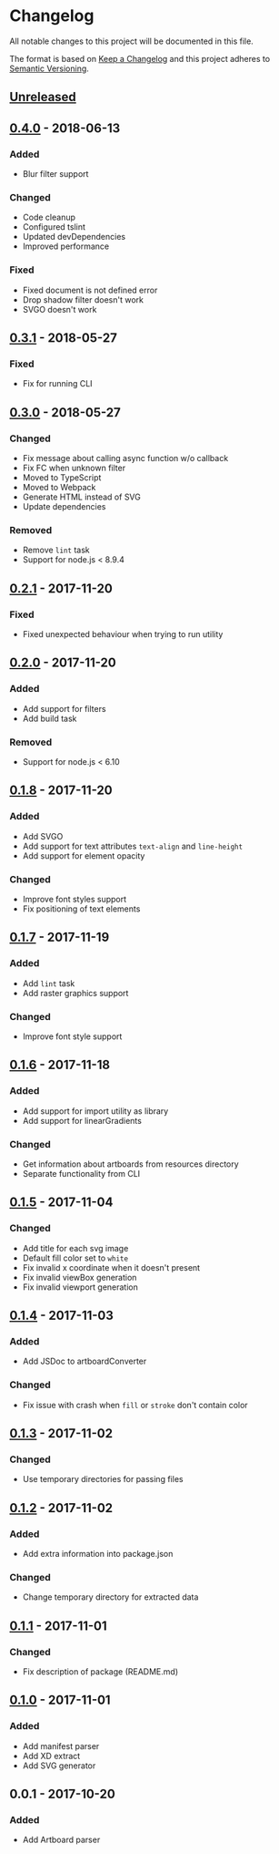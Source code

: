 # Changelog
All notable changes to this project will be documented in this file.

The format is based on [Keep a Changelog](https://keepachangelog.com/en/1.0.0/)
and this project adheres to [Semantic Versioning](https://semver.org/spec/v2.0.0.html).

## [Unreleased]

## [0.4.0] - 2018-06-13
### Added
- Blur filter support

### Changed
- Code cleanup
- Configured tslint
- Updated devDependencies
- Improved performance

### Fixed
- Fixed document is not defined error
- Drop shadow filter doesn't work
- SVGO doesn't work

## [0.3.1] - 2018-05-27
### Fixed
- Fix for running CLI

## [0.3.0] - 2018-05-27
### Changed
- Fix message about calling async function w/o callback
- Fix FC when unknown filter
- Moved to TypeScript
- Moved to Webpack
- Generate HTML instead of SVG
- Update dependencies

### Removed
- Remove `lint` task
- Support for node.js < 8.9.4

## [0.2.1] - 2017-11-20
### Fixed
- Fixed unexpected behaviour when trying to run utility

## [0.2.0] - 2017-11-20
### Added
- Add support for filters
- Add build task

### Removed
- Support for node.js < 6.10

## [0.1.8] - 2017-11-20
### Added
- Add SVGO
- Add support for text attributes `text-align` and `line-height`
- Add support for element opacity

### Changed
- Improve font styles support
- Fix positioning of text elements

## [0.1.7] - 2017-11-19
### Added
- Add `lint` task
- Add raster graphics support

### Changed
- Improve font style support

## [0.1.6] - 2017-11-18
### Added
- Add support for import utility as library
- Add support for linearGradients

### Changed
- Get information about artboards from resources directory
- Separate functionality from CLI

## [0.1.5] - 2017-11-04
### Changed
- Add title for each svg image
- Default fill color set to `white`
- Fix invalid x coordinate when it doesn't present
- Fix invalid viewBox generation
- Fix invalid viewport generation

## [0.1.4] - 2017-11-03
### Added
- Add JSDoc to artboardConverter

### Changed
- Fix issue with crash when `fill` or `stroke` don't contain color

## [0.1.3] - 2017-11-02
### Changed
- Use temporary directories for passing files

## [0.1.2] - 2017-11-02
### Added
- Add extra information into package.json

### Changed
- Change temporary directory for extracted data

## [0.1.1] - 2017-11-01
### Changed
- Fix description of package (README.md)

## [0.1.0] - 2017-11-01
### Added
- Add manifest parser
- Add XD extract
- Add SVG generator

## 0.0.1 - 2017-10-20
### Added
- Add Artboard parser

[Unreleased]: https://github.com/L2jLiga/xd2svg/compare/v0.4.0...HEAD
[0.4.0]: https://github.com/L2jLiga/xd2svg/compare/v0.4.0...v0.3.1
[0.3.1]: https://github.com/L2jLiga/xd2svg/compare/v0.3.1...v0.3.0
[0.3.0]: https://github.com/L2jLiga/xd2svg/compare/v0.3.0...v0.2.1
[0.2.1]: https://github.com/L2jLiga/xd2svg/compare/v0.2.1...v0.2.0
[0.2.0]: https://github.com/L2jLiga/xd2svg/compare/v0.2.0...v0.1.8
[0.1.8]: https://github.com/L2jLiga/xd2svg/compare/v0.1.8...v0.1.7
[0.1.7]: https://github.com/L2jLiga/xd2svg/compare/v0.1.7...v0.1.6
[0.1.6]: https://github.com/L2jLiga/xd2svg/compare/v0.1.6...v0.1.5
[0.1.5]: https://github.com/L2jLiga/xd2svg/compare/v0.1.5...v0.1.4
[0.1.4]: https://github.com/L2jLiga/xd2svg/compare/v0.1.4...v0.1.3
[0.1.3]: https://github.com/L2jLiga/xd2svg/compare/v0.1.3...v0.1.2
[0.1.2]: https://github.com/L2jLiga/xd2svg/compare/v0.1.2...v0.1.1
[0.1.1]: https://github.com/L2jLiga/xd2svg/compare/v0.1.1...v0.1.0
[0.1.0]: https://github.com/L2jLiga/xd2svg/compare/v0.1.0...v0.0.1
